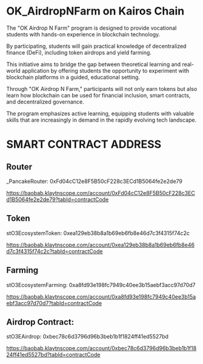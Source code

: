# OK_AirdropNFarm on Kairos Chain
The "OK Airdrop N Farm" program is designed to provide vocational students with hands-on experience in blockchain technology. 

By participating, students will gain practical knowledge of decentralized finance (DeFi), including token airdrops and yield farming.

This initiative aims to bridge the gap between theoretical learning and real-world application by offering students the opportunity to experiment with blockchain platforms in a guided, educational setting. 

Through "OK Airdrop N Farm," participants will not only earn tokens but also learn how blockchain can be used for financial inclusion, smart contracts, and decentralized governance. 

The program emphasizes active learning, equipping students with valuable skills that are increasingly in demand in the rapidly evolving tech landscape.

# SMART CONTRACT ADDRESS

## Router

_PancakeRouter: 0xFd04cC12e8F5B50cF228c3ECd1B5064fe2e2de79

https://baobab.klaytnscope.com/account/0xFd04cC12e8F5B50cF228c3ECd1B5064fe2e2de79?tabId=contractCode

## Token

stO3EcosystemToken: 0xea129eb38b8a1b69eb6fb8e46d7c3f4315f74c2c

https://baobab.klaytnscope.com/account/0xea129eb38b8a1b69eb6fb8e46d7c3f4315f74c2c?tabId=contractCode

## Farming

stO3EcosystemFarming: 0xa8fd93e198fc7949c40ee3b15aebf3acc97d70d7

https://baobab.klaytnscope.com/account/0xa8fd93e198fc7949c40ee3b15aebf3acc97d70d7?tabId=contractCode

## Airdrop Contract:

stO3EAirdrop: 0xbec78c6d3796d96b3beb1b1f1824ff41ed5527bd

https://baobab.klaytnscope.com/account/0xbec78c6d3796d96b3beb1b1f1824ff41ed5527bd?tabId=contractCode
